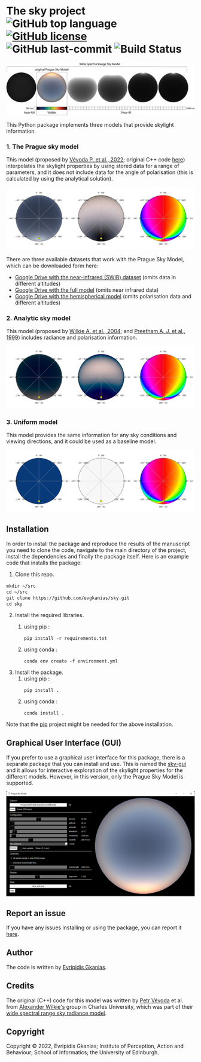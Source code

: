 # The sky project ![GitHub top language](https://img.shields.io/github/languages/top/evgkanias/sky) [![GitHub license](https://img.shields.io/github/license/evgkanias/sky)](https://github.com/evgkanias/sky/blob/main/LICENSE) ![GitHub last-commit](https://img.shields.io/github/last-commit/evgkanias/sky) ![Build Status](https://app.travis-ci.com/evgkanias/sky.svg?branch=main)

![vevoda_2022_teaser](docs/vevoda_2022_infrared_sky_teaser.png)

This Python package implements three models that provide skylight information.

### 1. The Prague sky model

This model (proposed by [Vévoda P. et al., 2022](https://cgg.mff.cuni.cz/publications/infrared-skymodel-2022/); original C++ code [here](https://cgg.mff.cuni.cz/wp-content/uploads/2022/09/vevoda_2022_infrared_sky_implementation.zip)) interpolates the skylight properties by using stored data for a range of parameters, and it does not
include data for the angle of polarisation (this is calculated by using the analytical solution).

![prague-sky-model](docs/prague_sky.png)

There are three available datasets that work with the Prague Sky Model, which can be downloaded form here:
* [Google Drive with the near-infrared (SWIR) dataset](https://drive.google.com/file/d/1ZOizQCN6tH39JEwyX8KvAj7WEdX-EqJl/view?usp=sharing)
  (omits data in different altitudes)
* [Google Drive with the full model](https://drive.google.com/drive/folders/19Iw0mB_UFTtbrFcojHmHc7mjc3PYe_AC?usp=sharing)
  (omits near infrared data)
* [Google Drive with the hemispherical model](https://drive.google.com/drive/folders/1R9dTbOhBXthY3y9BTI4H28acl9dJLIaV?usp=sharing)
  (omits polarisation data and different altitudes)

### 2. Analytic sky model

This model (proposed by [Wilkie A. et al., 2004](http://dx.doi.org/10.2312/EGWR/EGSR04/387-397); and
[Preetham A. J. et al., 1999](https://dl.acm.org/doi/pdf/10.1145/311535.311545)) includes radiance and polarisation
information.

![analytic-sky-model](docs/analytical_sky.png)

### 3. Uniform model

This model provides the same information for any sky conditions and viewing directions, and it could be used as a
baseline model.

![uniform-sky-model](docs/uniform_sky.png)

## Installation

In order to install the package and reproduce the results of the manuscript you need to clone
the code, navigate to the main directory of the project, install the dependencies and finally
the package itself. Here is an example code that installs the package:

1. Clone this repo.
```commandline
mkdir ~/src
cd ~/src
git clone https://github.com/evgkanias/sky.git
cd sky
```
2. Install the required libraries. 
   1. using pip :
      ```commandline
      pip install -r requirements.txt
      ```

   2. using conda :
      ```commandline
      conda env create -f environment.yml
      ```
3. Install the package.
   1. using pip :
      ```commandline
      pip install .
      ```
   2. using conda :
      ```commandline
      conda install .
      ```
   
Note that the [pip](https://pypi.org/project/pip/) project might be needed for the above installation.

## Graphical User Interface (GUI)

If you prefer to use a graphical user interface for this package, there is a separate package that you can install and
use. This is named the [sky-gui](https://github.com/evgkanias/sky-gui) and it allows for interactive exploration of the
skylight properties for the different models. However, in this version, only the Prague Sky Model is supported.

![gui-teaser](docs/gui-1.png)

## Report an issue

If you have any issues installing or using the package, you can report it
[here](https://github.com/evgkanias/sky/issues).

## Author

The code is written by [Evripidis Gkanias](https://evgkanias.github.io/).

## Credits

The original (C++) code for this model was written by [Petr Vévoda](https://cgg.mff.cuni.cz/members/vevoda/) et al. from [Alexander Wilkie's](https://cgg.mff.cuni.cz/members/wilkie/) group in Charles University, which was part of their  [wide spectral range sky radiance model](https://cgg.mff.cuni.cz/publications/infrared-skymodel-2022/).

## Copyright

Copyright &copy; 2022, Evripidis Gkanias; Institute of Perception,
Action and Behaviour; School of Informatics; the University of Edinburgh.
